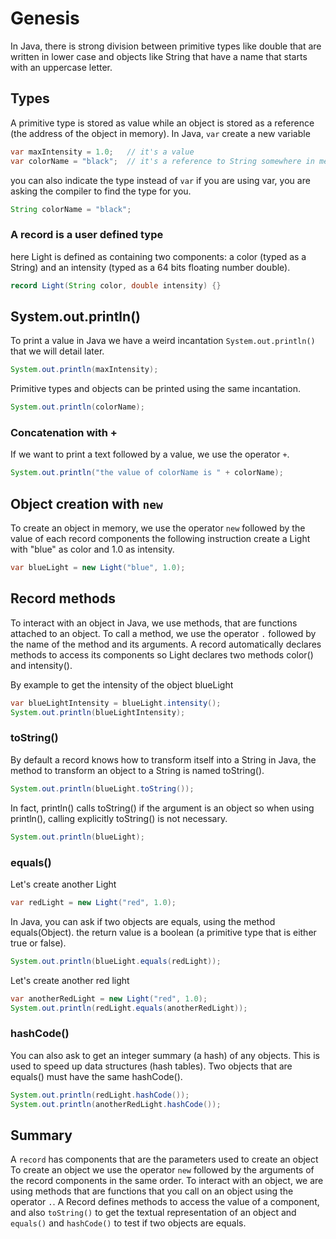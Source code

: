 
# Genesis
In Java, there is strong division between primitive types like double that are written in lower case and
objects like String that have a name that starts with an uppercase letter.

## Types
A primitive type is stored as value while an object is stored as
a reference (the address of the object in memory).
In Java, `var` create a new variable
```java
var maxIntensity = 1.0;   // it's a value
var colorName = "black";  // it's a reference to String somewhere in memory
```

you can also indicate the type instead of `var`
if you are using var, you are asking the compiler to find the type for you.
```java
String colorName = "black";
```

### A record is a user defined type
here Light is defined as containing two components: a color (typed as a String) and
an intensity (typed as a 64 bits floating number double).
```java
record Light(String color, double intensity) {}
```

## System.out.println()
To print a value in Java we have a weird incantation `System.out.println()` that we will detail later.
```java
System.out.println(maxIntensity);
```

Primitive types and objects can be printed using the same incantation.
```java
System.out.println(colorName);
```

### Concatenation with +
If we want to print a text followed by a value, we use the operator `+`.
```java
System.out.println("the value of colorName is " + colorName);
```

## Object creation with `new`
To create an object in memory, we use the operator `new` followed by the value of each record components
the following instruction create a Light with "blue" as color and 1.0 as intensity.
```java
var blueLight = new Light("blue", 1.0);
```

## Record methods
To interact with an object in Java, we use methods, that are functions attached to an object.
To call a method, we use the operator `.` followed by the name of the method and its arguments.
A record automatically declares methods to access its components so Light declares two methods
color() and intensity().

By example to get the intensity of the object blueLight
```java
var blueLightIntensity = blueLight.intensity();
System.out.println(blueLightIntensity);
```

### toString()
By default a record knows how to transform itself into a String
in Java, the method to transform an object to a String is named toString().
```java
System.out.println(blueLight.toString());
```

In fact, println() calls toString() if the argument is an object
so when using println(), calling explicitly toString() is not necessary.
```java
System.out.println(blueLight);
```

### equals()
Let's create another Light
```java
var redLight = new Light("red", 1.0);
```

In Java, you can ask if two objects are equals, using the method equals(Object).
the return value is a boolean (a primitive type that is either true or false).
```java
System.out.println(blueLight.equals(redLight));
```

Let's create another red light
```java
var anotherRedLight = new Light("red", 1.0);
System.out.println(redLight.equals(anotherRedLight));
```

### hashCode()
You can also ask to get an integer summary (a hash) of any objects.
This is used to speed up data structures (hash tables).
Two objects that are equals() must have the same hashCode().
```java
System.out.println(redLight.hashCode());
System.out.println(anotherRedLight.hashCode());
```


## Summary
A `record` has components that are the parameters used to create an object
To create an object we use the operator `new` followed by the arguments of the
record components in the same order.
To interact with an object, we are using methods that are functions that you
call on an object using the operator `.`.
A Record defines methods to access the value of a component, and also
`toString()` to get the textual representation of an object and
`equals()` and `hashCode()` to test if two objects are equals.
